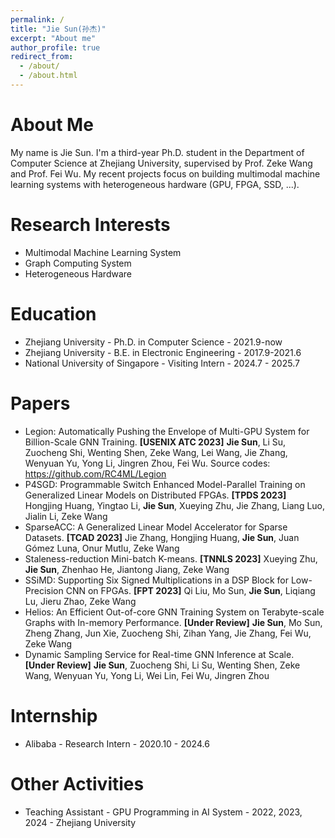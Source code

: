 ```yaml
---
permalink: /
title: "Jie Sun(孙杰)"
excerpt: "About me"
author_profile: true
redirect_from: 
  - /about/
  - /about.html
---
```



About Me
======
My name is Jie Sun. I'm a third-year Ph.D. student in the Department of Computer Science at Zhejiang University, supervised by Prof. Zeke Wang and Prof. Fei Wu. My recent projects focus on building multimodal machine learning systems with heterogeneous hardware (GPU, FPGA, SSD, ...).

Research Interests
======
* Multimodal Machine Learning System
* Graph Computing System
* Heterogeneous Hardware

Education
======
* Zhejiang University - Ph.D. in Computer Science - 2021.9-now
* Zhejiang University - B.E. in Electronic Engineering - 2017.9-2021.6
* National University of Singapore - Visiting Intern - 2024.7 - 2025.7
  
Papers
======
* Legion: Automatically Pushing the Envelope of Multi-GPU System for Billion-Scale GNN Training. **[USENIX ATC 2023]** **Jie Sun**, Li Su, Zuocheng Shi, Wenting Shen, Zeke Wang, Lei Wang, Jie Zhang, Wenyuan Yu, Yong Li, Jingren Zhou, Fei Wu. Source codes: https://github.com/RC4ML/Legion
* P4SGD: Programmable Switch Enhanced Model-Parallel Training on Generalized Linear Models on Distributed FPGAs. **[TPDS 2023]** Hongjing Huang, Yingtao Li, **Jie Sun**, Xueying Zhu, Jie Zhang, Liang Luo, Jialin Li, Zeke Wang
* SparseACC: A Generalized Linear Model Accelerator for Sparse Datasets. **[TCAD 2023]** Jie Zhang, Hongjing Huang, **Jie Sun**, Juan Gómez Luna, Onur Mutlu, Zeke Wang
* Staleness-reduction Mini-batch K-means. **[TNNLS 2023]** Xueying Zhu, **Jie Sun**, Zhenhao He, Jiantong Jiang, Zeke Wang
* SSiMD: Supporting Six Signed Multiplications in a DSP Block for Low-Precision CNN on FPGAs. **[FPT 2023]** Qi Liu, Mo Sun, **Jie Sun**, Liqiang Lu, Jieru Zhao, Zeke Wang
* Helios: An Efficient Out-of-core GNN Training System on Terabyte-scale Graphs with In-memory Performance. **[Under Review]** **Jie Sun**, Mo Sun, Zheng Zhang, Jun Xie, Zuocheng Shi, Zihan Yang, Jie Zhang, Fei Wu, Zeke Wang
* Dynamic Sampling Service for Real-time GNN Inference at Scale. **[Under Review]** **Jie Sun**, Zuocheng Shi, Li Su, Wenting Shen, Zeke Wang, Wenyuan Yu, Yong Li, Wei Lin, Fei Wu, Jingren Zhou

Internship
======
* Alibaba - Research Intern - 2020.10 - 2024.6

Other Activities
======
* Teaching Assistant - GPU Programming in AI System - 2022, 2023, 2024 - Zhejiang University

